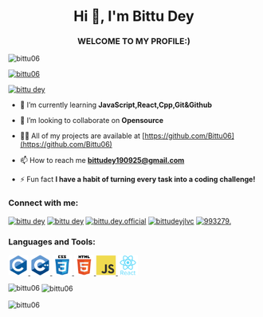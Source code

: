 <h1 align="center">Hi 👋, I'm Bittu Dey</h1>
<h3 align="center">WELCOME TO MY PROFILE:)</h3>

<p align="left"> <img src="https://komarev.com/ghpvc/?username=bittu06&label=Profile%20views&color=0e75b6&style=flat" alt="bittu06" /> </p>

<p align="left"> <a href="https://github.com/ryo-ma/github-profile-trophy"><img src="https://github-profile-trophy.vercel.app/?username=bittu06" alt="bittu06" /></a> </p>

<p align="left"> <a href="https://twitter.com/dey1869640" target="blank"><img src="https://img.shields.io/twitter/follow/bittu dey?logo=twitter&style=for-the-badge" alt="bittu dey" /></a> </p>

- 🌱 I’m currently learning **JavaScript,React,Cpp,Git&Github**

- 👯 I’m looking to collaborate on **Opensource**

- 👨‍💻 All of my projects are available at [https://github.com/Bittu06](https://github.com/Bittu06)

- 📫 How to reach me **bittudey190925@gmail.com**

- ⚡ Fun fact **I have a habit of turning every task into a coding challenge!**

<h3 align="left">Connect with me:</h3>
<p align="left">
<a href="https://twitter.com/bittu dey" target="blank"><img align="center" src="https://raw.githubusercontent.com/rahuldkjain/github-profile-readme-generator/master/src/images/icons/Social/twitter.svg" alt="bittu dey" height="30" width="40" /></a>
<a href="https://linkedin.com/in/bittu dey" target="blank"><img align="center" src="https://raw.githubusercontent.com/rahuldkjain/github-profile-readme-generator/master/src/images/icons/Social/linked-in-alt.svg" alt="bittu dey" height="30" width="40" /></a>
<a href="https://instagram.com/bittu.dey.official" target="blank"><img align="center" src="https://raw.githubusercontent.com/rahuldkjain/github-profile-readme-generator/master/src/images/icons/Social/instagram.svg" alt="bittu.dey.official" height="30" width="40" /></a>
<a href="https://auth.geeksforgeeks.org/user/bittudeyjlvc" target="blank"><img align="center" src="https://raw.githubusercontent.com/rahuldkjain/github-profile-readme-generator/master/src/images/icons/Social/geeks-for-geeks.svg" alt="bittudeyjlvc" height="30" width="40" /></a>
<a href="https://discord.gg/993279." target="blank"><img align="center" src="https://raw.githubusercontent.com/rahuldkjain/github-profile-readme-generator/master/src/images/icons/Social/discord.svg" alt="993279." height="30" width="40" /></a>
</p>

<h3 align="left">Languages and Tools:</h3>
<p align="left"> <a href="https://www.cprogramming.com/" target="_blank" rel="noreferrer"> <img src="https://raw.githubusercontent.com/devicons/devicon/master/icons/c/c-original.svg" alt="c" width="40" height="40"/> </a> <a href="https://www.w3schools.com/cpp/" target="_blank" rel="noreferrer"> <img src="https://raw.githubusercontent.com/devicons/devicon/master/icons/cplusplus/cplusplus-original.svg" alt="cplusplus" width="40" height="40"/> </a> <a href="https://www.w3schools.com/css/" target="_blank" rel="noreferrer"> <img src="https://raw.githubusercontent.com/devicons/devicon/master/icons/css3/css3-original-wordmark.svg" alt="css3" width="40" height="40"/> </a> <a href="https://www.w3.org/html/" target="_blank" rel="noreferrer"> <img src="https://raw.githubusercontent.com/devicons/devicon/master/icons/html5/html5-original-wordmark.svg" alt="html5" width="40" height="40"/> </a> <a href="https://developer.mozilla.org/en-US/docs/Web/JavaScript" target="_blank" rel="noreferrer"> <img src="https://raw.githubusercontent.com/devicons/devicon/master/icons/javascript/javascript-original.svg" alt="javascript" width="40" height="40"/> </a> <a href="https://reactjs.org/" target="_blank" rel="noreferrer"> <img src="https://raw.githubusercontent.com/devicons/devicon/master/icons/react/react-original-wordmark.svg" alt="react" width="40" height="40"/> </a> </p>

<p><img align="left" src="https://github-readme-stats.vercel.app/api/top-langs?username=bittu06&show_icons=true&locale=en&layout=compact" alt="bittu06" /></p>
<div>
<p>&nbsp;<img align="center" src="https://github-readme-stats.vercel.app/api?username=bittu06&show_icons=true&locale=en" alt="bittu06" /></p>
</div>
<p><img align="center" src="https://github-readme-streak-stats.herokuapp.com/?user=bittu06&" alt="bittu06" /></p>

